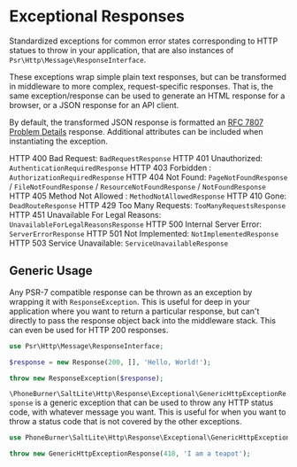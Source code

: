 # Exceptional Responses

Standardized exceptions for common error states corresponding to HTTP statues to
throw in your application, that are also instances of `Psr\Http\Message\ResponseInterface`.

These exceptions wrap simple plain text responses, but can be transformed in
middleware to more complex, request-specific responses. That is, the same
exception/response can be used to generate an HTML response for a browser, or a
JSON response for an API client. 

By default, the transformed JSON response is formatted an 
[RFC 7807 Problem Details](https://datatracker.ietf.org/doc/html/rfc7807) response.
Additional attributes can be included when instantiating the exception.

HTTP 400 Bad Request: `BadRequestResponse`
HTTP 401 Unauthorized: `AuthenticationRequiredResponse`
HTTP 403 Forbidden : `AuthorizationRequiredResponse`
HTTP 404 Not Found: `PageNotFoundResponse` / `FileNotFoundResponse` / `ResourceNotFoundResponse` / `NotFoundResponse`
HTTP 405 Method Not Allowed : `MethodNotAllowedResponse`
HTTP 410 Gone: `DeadRouteResponse`
HTTP 429 Too Many Requests: `TooManyRequestsResponse`
HTTP 451 Unavailable For Legal Reasons: `UnavailableForLegalReasonsResponse`
HTTP 500 Internal Server Error: `ServerErrorResponse`
HTTP 501 Not Implemented: `NotImplementedResponse`
HTTP 503 Service Unavailable: `ServiceUnavailableResponse`

## Generic Usage

Any PSR-7 compatible response can be thrown as an exception by wrapping it with
`ResponseException`. This is useful for deep in your application where you want
to return a particular response, but can't directly to pass the response object
back into the middleware stack. This can even be used for HTTP 200 responses.

```php
use Psr\Http\Message\ResponseInterface;

$response = new Response(200, [], 'Hello, World!');

throw new ResponseException($response);
```

`\PhoneBurner\SaltLite\Http\Response\Exceptional\GenericHttpExceptionResponse`
is a generic exception that can be used to throw any HTTP status code, with whatever
message you want. This is useful for when you want to throw a status code that is
not covered by the other exceptions.

```php
use PhoneBurner\SaltLite\Http\Response\Exceptional\GenericHttpExceptionResponse;

throw new GenericHttpExceptionResponse(418, 'I am a teapot');
```